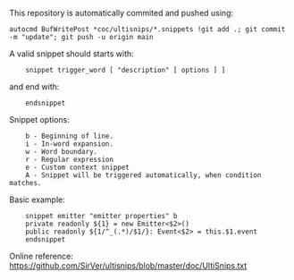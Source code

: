 This repository is automatically commited and pushed using:

```
autocmd BufWritePost *coc/ultisnips/*.snippets !git add .; git commit -m "update"; git push -u origin main
```

A valid snippet should starts with:

    	snippet trigger_word [ "description" [ options ] ]

and end with:

    	endsnippet

Snippet options:

    	b - Beginning of line.
    	i - In-word expansion.
    	w - Word boundary.
    	r - Regular expression
    	e - Custom context snippet
    	A - Snippet will be triggered automatically, when condition matches.

Basic example:

    	snippet emitter "emitter properties" b
    	private readonly ${1} = new Emitter<$2>()
    	public readonly ${1/^_(.*)/$1/}: Event<$2> = this.$1.event
    	endsnippet

Online reference: https://github.com/SirVer/ultisnips/blob/master/doc/UltiSnips.txt

